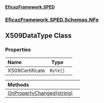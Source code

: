 #### [EficazFramework.SPED](EficazFrameworkSPED.md 'EficazFramework SPED')
### [EficazFramework.SPED.Schemas.NFe](EficazFramework.SPED.Schemas.NFe.md 'EficazFramework.SPED.Schemas.NFe')

## X509DataType Class
### Properties

| Name | Type | |
| :--- | :---: | :--- |
| X509Certificate | `Byte[]` |  |

| Methods | |
| :--- | :--- |
| [OnPropertyChanged(string)](EficazFramework.SPED.Schemas.NFe/X509DataType/OnPropertyChanged(string).md 'EficazFramework.SPED.Schemas.NFe.X509DataType.OnPropertyChanged(string)') | |
